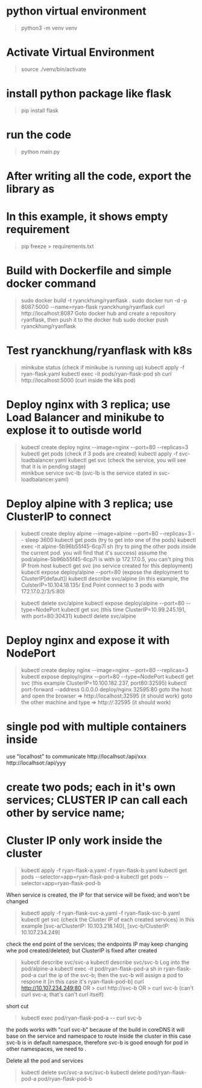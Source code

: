# python virtual environment
> python3 -m venv venv

# Activate Virtual Environment
> source ./venv/bin/activate

# install python package like flask
> pip install flask

# run the code
> python main.py

# After writing all the code, export the library as
# In this example, it shows empty requirement
> pip freeze > requirements.txt 


# Build with Dockerfile and simple docker command
> sudo docker build -t ryanckhung/ryanflask .
> sudo docker run -d -p 8087:5000 --name=ryan-flask ryanckhung/ryanflask
> curl http://localhost:8087
Goto docker hub and create a repository ryanflask, then push it to the docker hub
> sudo docker push ryanckhung/ryanflask


# Test ryanckhung/ryanflask with k8s
> minikube status (check if minikube is running up)
> kubectl apply -f ryan-flask.yaml
> kubectl exec -it pods/ryan-flask-pod sh
> curl http://localhost:5000 (curl inside the k8s pod)


# Deploy nginx with 3 replica; use Load Balancer and minikube to explose it to outisde world
> kubectl create deploy nginx --image=nginx --port=80 --replicas=3
> kubectl get pods (check if 3 pods are created)
> kubectl apply -f svc-loadbalancer.yaml
> kubectl get svc  (check the service, you will see that it is in pending stage)       
> minikbue service svc-lb (svc-lb is the service stated in svc-loadbalancer.yaml)

# Deploy alpine with 3 replica; use ClusterIP to connect
> kubectl create deploy alpine --image=alpine --port=80 --replicas=3 -- sleep 3600
> kubectl get pods (try to get into one of the pods)
> kubectl exec -it alpine-5b96b55f45-6cp7l sh (try to ping the other pods inside the current pod. you will find that it's success)
assume the pod/alpine-5b96b55f45-6cp7l is with ip 172.17.0.5, you can't ping this IP from host
> kubectl get svc (no service created for this deployment)
> kubectl expose deploy/alpine --port=80 (expose the deployment to ClusterIP[default])
> kubectl describe svc/alpine (in this example, the CulsterIP=10.104.18.135/ End Point connect to 3 pods with 172.17.0.2/3/5:80)

> kubectl delete svc/alpine
> kubectl expose deploy/alpine --port=80 --type=NodePort
> kubectl get svc (this time ClusterIP=10.99.245.191, with port=80:30431)
> kubectl delete svc/alpine

# Deploy nginx and expose it with NodePort
> kubectl create deploy nginx --image=nginx --port=80 --replicas=3
> kubectl expose deploy/nginx --port=80 --type=NodePort
> kubectl get svc (this example ClusterIP=10.100.182.237, port80:32595)
> kubectl port-forward --address 0.0.0.0 deploy/nginx 32595:80
goto the host and open the browser => http://localhost:32595 (it should work)
goto the other machine and type => http://<host ip>:32595 (it should work)

# single pod with multiple containers inside
use "localhost" to communicate 
http://localhsot:<port-of-container-A>/api/xxx
http://localhsot:<port-of-container-B>/api/yyy

# create two pods; each in it's own services; CLUSTER IP  can call each other by service name;
# Cluster IP only work inside the cluster
> kubectl apply -f ryan-flask-a.yaml -f ryan-flask-b.yaml 
> kubectl get pods --selector=app=ryan-flask-pod-a
> kubectl get pods --selector=app=ryan-flask-pod-b

When service is created, the IP for that service will be fixed; and won't be changed
> kubectl apply -f ryan-flask-svc-a.yaml -f ryan-flask-svc-b.yaml
> kubectl get svc (check the Cluster IP of each created services)
in this example [svc-a/ClusterIP: 10.103.218.140], [svc-b/ClusterIP: 10.107.234.249]

check the end point of the services; 
the endpoints IP may keep changing whe pod created/deleted; but ClusterIP is fixed after created
> kubectl describe svc/svc-a 
> kubectl describe svc/svc-b 
Log into the pod/alpine-a
> kubectl exec -it pod/ryan-flask-pod-a sh
in ryan-flask-pod-a curl the ip of the svc-b; 
then the svc-b will assign a pod to respone it [in this case it's ryan-flask-pod-b]
> curl http://10.107.234.249:80 OR > curl http://svc-b OR > curl svc-b (can't curl svc-a; that's can't curl itself)

short cut
> kubectl exec pod/ryan-flask-pod-a -- curl svc-b

the pods works with "curl svc-b" because of the build in coreDNS
it will base on the service and namespace to route inside the cluster
in this case svc-b is in default namespace, therefore svc-b is good enough
for pod in other namespaces, we need to <service-name>.<namespace>

Delete all the pod and services
> kubectl delete svc/svc-a svc/svc-b
> kubectl delete pod/ryan-flask-pod-a pod/ryan-flask-pod-b